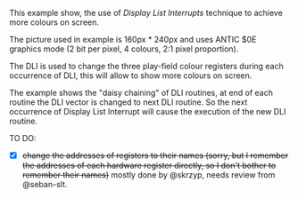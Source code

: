 This example show, the use of *Display List Interrupts* technique to achieve more colours on screen.

The picture used in example is 160px * 240px and uses ANTIC $0E graphics mode (2 bit per pixel, 4 colours, 2:1 pixel proportion).

The DLI is used to change the three play-field colour registers during each occurrence of DLI, this will allow to show more colours on screen.

The example shows the "daisy chaining" of DLI routines, at end of each routine the DLI vector is changed to next DLI routine. So the next occurrence of Display List Interrupt will cause the execution of the new DLI routine.

TO DO:

- [x] ~~change the addresses of registers to their names (sorry, but I remember the addresses of each hardware register directly, so I don't bother to remember their names)~~ mostly done by @skrzyp, needs review from @seban-slt.

